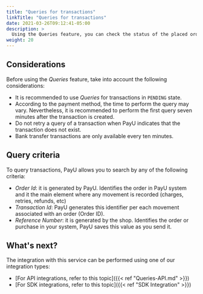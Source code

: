 ```yaml
---
title: "Queries for transactions"
linkTitle: "Queries for transactions"
date: 2021-03-26T09:12:41-05:00
description: >
  Using the Queries feature, you can check the status of the placed orders along with their transactions. 
weight: 20
---
```


## Considerations
Before using the _Queries_ feature, take into account the following considerations:

* It is recommended to use _Queries_ for transactions in `PENDING` state.
* According to the payment method, the time to perform the query may vary. Nevertheless, it is recommended to perform the first query seven minutes after the transaction is created.
* Do not retry a query of a transaction when PayU indicates that the transaction does not exist.
* Bank transfer transactions are only available every ten minutes.

## Query criteria
To query transactions, PayU allows you to search by any of the following criteria:

* *Order Id*: it is generated by PayU. Identifies the order in PayU system and it the main element where any movement is recorded (charges, retries, refunds, etc)
* *Transaction Id*: PayU generates this identifier per each movement associated with an order (Order ID).
* *Reference Number*: it is generated by the shop. Identifies the order or purchase in your system, PayU saves this value as you send it.

## What's next?
The integration with this service can be performed using one of our integration types:

* [For API integrations, refer to this topic]({{< ref "Queries-API.md" >}})
* [For SDK integrations, refer to this topic]({{< ref "SDK Integration" >}})